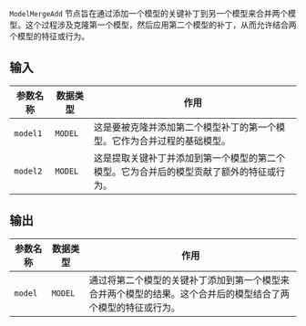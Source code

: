 
`ModelMergeAdd` 节点旨在通过添加一个模型的关键补丁到另一个模型来合并两个模型。这个过程涉及克隆第一个模型，然后应用第二个模型的补丁，从而允许结合两个模型的特征或行为。

## 输入

| 参数名称 | 数据类型 | 作用 |
| --- | --- | --- |
| `model1` | `MODEL` | 这是要被克隆并添加第二个模型补丁的第一个模型。它作为合并过程的基础模型。 |
| `model2` | `MODEL` | 这是提取关键补丁并添加到第一个模型的第二个模型。它为合并后的模型贡献了额外的特征或行为。 |

## 输出

| 参数名称 | 数据类型 | 作用 |
| --- | --- | --- |
| `model` | `MODEL` | 通过将第二个模型的关键补丁添加到第一个模型来合并两个模型的结果。这个合并后的模型结合了两个模型的特征或行为。 |

